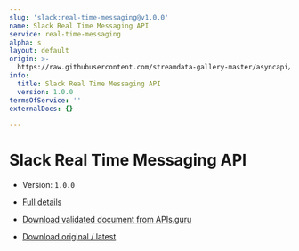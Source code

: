 ```yaml
---
slug: 'slack:real-time-messaging@v1.0.0'
name: Slack Real Time Messaging API
service: real-time-messaging
alpha: s
layout: default
origin: >-
  https://raw.githubusercontent.com/streamdata-gallery-master/asyncapi/master/_listings/slack/slack-real-time-messaging-api-async.md
info:
  title: Slack Real Time Messaging API
  version: 1.0.0
termsOfService: ''
externalDocs: {}

---
```

# Slack Real Time Messaging API

* Version: `1.0.0`
* [Full details](../html/slack:real-time-messaging@v1.0.0.html)





* [Download validated document from APIs.guru](https://raw.githubusercontent.com/APIs-guru/asyncapi-directory/master/docs/APIs/slack%3Areal-time-messaging%40v1.0.0.yaml)
* [Download original / latest](https://raw.githubusercontent.com/streamdata-gallery-master/asyncapi/master/_listings/slack/slack-real-time-messaging-api-async.md)

<script type="application/ld+json">
{
  "@context": "http://schema.org/",
  "@type": "WebAPI",

  "documentation": "",

  "name": "Slack Real Time Messaging API"
}
</script>
